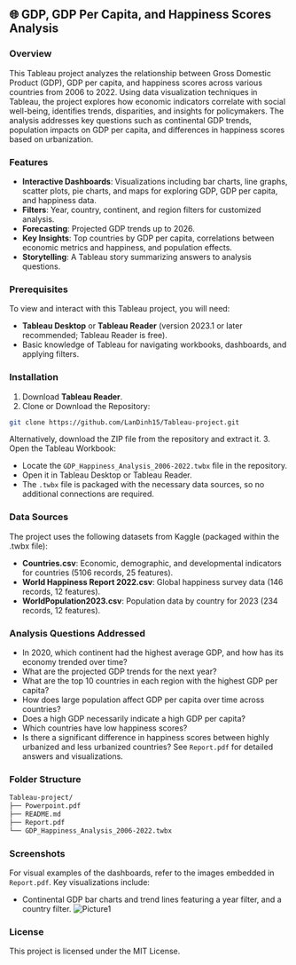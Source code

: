## 🌐 GDP, GDP Per Capita, and Happiness Scores Analysis

### Overview
This Tableau project analyzes the relationship between Gross Domestic Product (GDP), GDP per capita, and happiness scores across various countries from 2006 to 2022. Using data visualization techniques in Tableau, the project explores how economic indicators correlate with social well-being, identifies trends, disparities, and insights for policymakers. The analysis addresses key questions such as continental GDP trends, population impacts on GDP per capita, and differences in happiness scores based on urbanization.

### Features
- **Interactive Dashboards**: Visualizations including bar charts, line graphs, scatter plots, pie charts, and maps for exploring GDP, GDP per capita, and happiness data.
- **Filters**: Year, country, continent, and region filters for customized analysis.
- **Forecasting**: Projected GDP trends up to 2026.
- **Key Insights**: Top countries by GDP per capita, correlations between economic metrics and happiness, and population effects.
- **Storytelling**: A Tableau story summarizing answers to analysis questions.

### Prerequisites
To view and interact with this Tableau project, you will need:
- **Tableau Desktop** or **Tableau Reader** (version 2023.1 or later recommended; Tableau Reader is free).
- Basic knowledge of Tableau for navigating workbooks, dashboards, and applying filters.

### Installation
1. Download **Tableau Reader**.
2. Clone or Download the Repository:
```bash
git clone https://github.com/LanDinh15/Tableau-project.git
```
Alternatively, download the ZIP file from the repository and extract it.
3. Open the Tableau Workbook:
- Locate the `GDP_Happiness_Analysis_2006-2022.twbx` file in the repository.
- Open it in Tableau Desktop or Tableau Reader.
- The `.twbx` file is packaged with the necessary data sources, so no additional connections are required.

### Data Sources
The project uses the following datasets from Kaggle (packaged within the .twbx file):
- **Countries.csv**: Economic, demographic, and developmental indicators for countries (5106 records, 25 features).
- **World Happiness Report 2022.csv**: Global happiness survey data (146 records, 12 features).
- **WorldPopulation2023.csv**: Population data by country for 2023 (234 records, 12 features).

### Analysis Questions Addressed
- In 2020, which continent had the highest average GDP, and how has its economy trended over time?
- What are the projected GDP trends for the next year?
- What are the top 10 countries in each region with the highest GDP per capita?
- How does large population affect GDP per capita over time across countries?
- Does a high GDP necessarily indicate a high GDP per capita?
- Which countries have low happiness scores?
- Is there a significant difference in happiness scores between highly urbanized and less urbanized countries?
See `Report.pdf` for detailed answers and visualizations.

### Folder Structure
```bash
Tableau-project/
├── Powerpoint.pdf          
├── README.md               
├── Report.pdf               
└── GDP_Happiness_Analysis_2006-2022.twbx    
```

### Screenshots
For visual examples of the dashboards, refer to the images embedded in `Report.pdf`. Key visualizations include:
- Continental GDP bar charts and trend lines featuring a year filter, and a country filter.
  ![Picture1](https://github.com/user-attachments/assets/80ee365a-a4eb-4a1e-b3a8-5b1d93c112cc)


### License
This project is licensed under the MIT License. 
